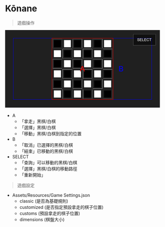 # Kōnane

> 遊戲操作

![](Preview.png)

- A
  - 「拿走」黑棋/白棋
  - 「選擇」黑棋/白棋
  - 「移動」黑棋/白棋到指定的位置
- B
  - 「取消」已選擇的黑棋/白棋
  - 「結束」已移動的黑棋/白棋
- SELECT
  - 「查詢」可以移動的黑棋/白棋
  - 「選擇」黑棋/白棋的移動路徑
  - 「重新開始」

> 遊戲設定

- Assets/Resources/Game Settings.json
  - classic (是否為基礎規則)
  - customized (是否指定預設拿走的棋子位置)
  - customs  (預設拿走的棋子位置)
  - dimensions (棋盤大小)
